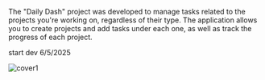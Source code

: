 The "Daily Dash" project was developed to manage tasks related to the projects you're working on, regardless of their type. The application allows you to create projects and add tasks under each one, as well as track the progress of each project.

start dev 6/5/2025

![cover1](https://github.com/user-attachments/assets/7df3485d-a46b-40a3-a0bf-1ceda63ebba9)

